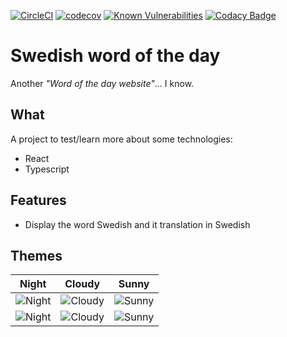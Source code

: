 [![CircleCI](https://circleci.com/gh/singuerinc/swedish-wotd/tree/master.svg?style=svg)](https://circleci.com/gh/singuerinc/swedish-wotd/tree/master) [![codecov](https://codecov.io/gh/singuerinc/swedish-wotd/branch/master/graph/badge.svg)](https://codecov.io/gh/singuerinc/swedish-wotd) [![Known Vulnerabilities](https://snyk.io/test/github/singuerinc/swedish-wotd/badge.svg)](https://snyk.io/test/github/singuerinc/swedish-wotd) [![Codacy Badge](https://api.codacy.com/project/badge/Grade/2ecd681786d34f33a36f31d3709904d4)](https://www.codacy.com/app/nahuel.scotti/swedish-wotd)

# Swedish word of the day

Another _"Word of the day website"_... I know.

## What

A project to test/learn more about some technologies:

- React
- Typescript

## Features

- Display the word Swedish and it translation in Swedish

## Themes

| Night                                          | Cloudy                                           | Sunny                                          |
| ---------------------------------------------- | ------------------------------------------------ | ---------------------------------------------- |
| ![Night](./screenshots/theme-night-mobile.png) | ![Cloudy](./screenshots/theme-cloudy-mobile.png) | ![Sunny](./screenshots/theme-sunny-mobile.png) |
| ![Night](./screenshots/theme-night.png)        | ![Cloudy](./screenshots/theme-cloudy.png)        | ![Sunny](./screenshots/theme-sunny.png)        |
